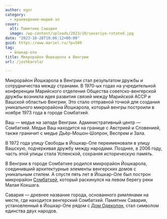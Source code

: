 ```yaml
---
author: egor
category:
  - краеведение-марий-эл
cover:
  alt: Памятник Савария
  image: /wp-content/uploads/2023/10/savariya-rotated.jpg
date: "2023-10-28T10:06:12+00:00"
guid: https://www.mariel.ru/?p=509
tag:
  - йошкар-ола
title: Микрорайон Йошкарола в Венгрии
url: /joshkarola/

---
```

Микрорайон Йошкарола в Венгрии стал результатом дружбы и сотрудничества между странами. В 1970-ых годах на учредительной конференции Марийского отделения Общества советско-венгерской дружбы возникла идея развития связей между Марийской АССР и Вашской областью Венгрии. Это стало отправной точкой для создания уникального микрорайона Йошкарола, который венгры построили в ноябре 1973 года в городе Сомбатхей.

Ваш — медье на западе Венгрии. Административный центр — Сомбатхей. Медье Ваш находится на границе с Австрией и Словенией, также граничит с медье Дьёр-Мошон-Шопрон, Веспрем и Зала.

В 1972 года улицу Свободы в Йошкар-Оле переименовали в улицу Вашскую, подчеркивая дружбу между народами. Позднее, в 2006 году, часть этой улицы стала Успенской, сохраняя историческую память.

В Венгрии в городе Сомбатхее родился микрорайон Йошкарола, соединивший архитектурные элементы венгерских домов с уникальным стилем. А спустя пять лет в Йошкар-Оле был построн микрорайон [Сомбатхей](/sombathej/), который раскинулся на левом берегу реки Малая Кокшага.

Савария — древнее название города, основанного римлянами на месте, где находится венгерский Сомбатхей. Памятник Савария, установленный в Йошкар-Оле рядом с [Дом Одеколон](/dom-odekolon/), стал символом единства двух народов.
